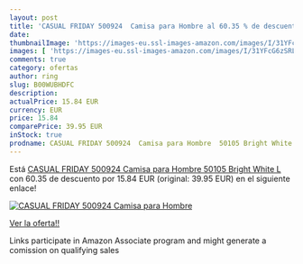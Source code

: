 ```yaml
---
layout: post
title: 'CASUAL FRIDAY 500924  Camisa para Hombre al 60.35 % de descuento'
date: 
thumbnailImage: 'https://images-eu.ssl-images-amazon.com/images/I/31YFcG6zSRL._SL200_.jpg'
images: [ 'https://images-eu.ssl-images-amazon.com/images/I/31YFcG6zSRL._SL200_.jpg' ]
comments: true
category: ofertas
author: ring
slug: B00WUBHDFC
description:
actualPrice: 15.84 EUR
currency: EUR
price: 15.84
comparePrice: 39.95 EUR
inStock: true
prodname: CASUAL FRIDAY 500924  Camisa para Hombre  50105 Bright White  L
---
```


Está [CASUAL FRIDAY 500924  Camisa para Hombre  50105 Bright White  L](https://www.amazon.es/dp/B00WUBHDFC/?tag=tolees-21) con 60.35 de descuento por 15.84 EUR (original: 39.95 EUR) en el siguiente enlace!

[![CASUAL FRIDAY 500924  Camisa para Hombre](https://images-eu.ssl-images-amazon.com/images/I/31YFcG6zSRL._SL200_.jpg)](https://www.amazon.es/dp/B00WUBHDFC/?tag=tolees-21)

[Ver la oferta!!](https://www.amazon.es/dp/B00WUBHDFC/?tag=tolees-21)

Links participate in Amazon Associate program and might generate a comission on qualifying sales


